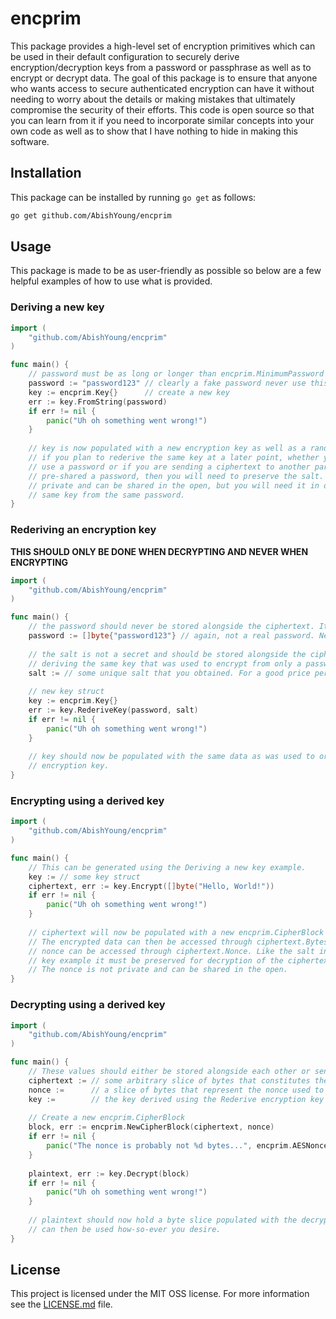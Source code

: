 # encprim
This package provides a high-level set of encryption primitives which can be used in their default configuration to securely derive encryption/decryption keys from a password or passphrase as well as to encrypt or decrypt data. The goal of this package is to ensure that anyone who wants access to secure authenticated encryption can have it without needing to worry about the details or making mistakes that ultimately compromise the security of their efforts. This code is open source so that you can learn from it if you need to incorporate similar concepts into your own code as well as to show that I have nothing to hide in making this software.

## Installation
This package can be installed by running `go get` as follows:

```bash
go get github.com/AbishYoung/encprim
```

## Usage
This package is made to be as user-friendly as possible so below are a few helpful examples of how to use what is provided.

### Deriving a new key
```go
import (
	"github.com/AbishYoung/encprim"
)

func main() {
	// password must be as long or longer than encprim.MinimumPassword (10 bytes)
	password := "password123" // clearly a fake password never use this
	key := encprim.Key{}      // create a new key
	err := key.FromString(password)
	if err != nil {
		panic("Uh oh something went wrong!")
    }
	
	// key is now populated with a new encryption key as well as a random salt!
	// if you plan to rederive the same key at a later point, whether you want to only
	// use a password or if you are sending a ciphertext to another party and have only
	// pre-shared a password, then you will need to preserve the salt. The salt is not
	// private and can be shared in the open, but you will need it in order to derive the
	// same key from the same password.
}
```

### Rederiving an encryption key
**THIS SHOULD ONLY BE DONE WHEN DECRYPTING AND NEVER WHEN ENCRYPTING**

```go
import (
	"github.com/AbishYoung/encprim"
)

func main() {
	// the password should never be stored alongside the ciphertext. It is, obviously, a secret.
	password := []byte{"password123"} // again, not a real password. Never use this.
	
	// the salt is not a secret and should be stored alongside the ciphertext if you plan on
	// deriving the same key that was used to encrypt from only a password/passphrase.
	salt := // some unique salt that you obtained. For a good price perhaps?
	
	// new key struct
	key := encprim.Key{}
	err := key.RederiveKey(password, salt)
	if err != nil {
		panic("Uh oh something went wrong!")
    }
	
	// key should now be populated with the same data as was used to originally derive the
	// encryption key.
}
```

### Encrypting using a derived key
```go
import (
	"github.com/AbishYoung/encprim"
)

func main() {
	// This can be generated using the Deriving a new key example.
	key := // some key struct
	ciphertext, err := key.Encrypt([]byte("Hello, World!"))
	if err != nil {
		panic("Uh oh something went wrong!")
    }
	
	// ciphertext will now be populated with a new encprim.CipherBlock struct.
	// The encrypted data can then be accessed through ciphertext.Bytes and the unique
	// nonce can be accessed through ciphertext.Nonce. Like the salt in the Deriving a new
	// key example it must be preserved for decryption of the ciphertext to be successful. 
	// The nonce is not private and can be shared in the open.
}
```

### Decrypting using a derived key
```go
import (
	"github.com/AbishYoung/encprim"
)

func main() {
	// These values should either be stored alongside each other or sent alongside each other.
	ciphertext := // some arbitrary slice of bytes that constitutes the ciphertext.
	nonce :=      // a slice of bytes that represent the nonce used to encrypt (len(nonce) == encprim.AESNonceLength).
	key :=        // the key derived using the Rederive encryption key example.
	
	// Create a new encprim.CipherBlock
	block, err := encprim.NewCipherBlock(ciphertext, nonce)
	if err != nil {
		panic("The nonce is probably not %d bytes...", encprim.AESNonceLength)
    }
	
	plaintext, err := key.Decrypt(block)
	if err != nil {
		panic("Uh oh something went wrong!")
    }
	
	// plaintext should now hold a byte slice populated with the decrypted plaintext which
	// can then be used how-so-ever you desire.
}
```

## License
This project is licensed under the MIT OSS license. For more information see the [LICENSE.md](LICENSE.md) file.